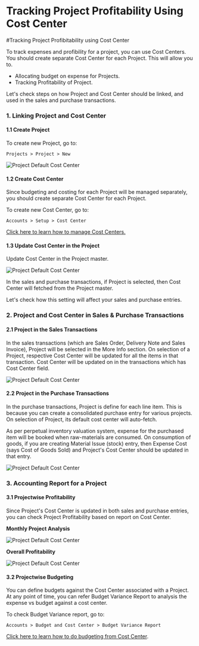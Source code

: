 # Tracking Project Profitability Using Cost Center

#Tracking Project Profibitability using Cost Center

To track expenses and profibility for a project, you can use Cost Centers. You should create separate Cost Center for each Project. This will allow you to.

- Allocating budget on expense for Projects.
- Tracking Profitability of Project.

Let's check steps on how Project and Cost Center should be linked, and used in the sales and purchase transactions.

### 1. Linking Project and Cost Center

#### 1.1 Create Project

To create new Project, go to:

`Projects > Project > New`

<img alt="Project Default Cost Center" class="screenshot" src="{{docs_base_url}}/assets/img/articles/project-cost-center-4.png">

#### 1.2 Create Cost Center

Since budgeting and costing for each Project will be managed separately, you should create separate Cost Center for each Project.

To create new Cost Center, go to:

`Accounts > Setup > Cost Center`

[Click here to learn how to manage Cost Centers.]({{docs_base_url}}/user/manual/en/accounts/setup/cost-center.html)

#### 1.3 Update Cost Center in the Project

Update Cost Center in the Project master.

<img alt="Project Default Cost Center" class="screenshot" src="{{docs_base_url}}/assets/img/articles/project-cost-center-1.png">

In the sales and purchase transactions, if Project is selected, then Cost Center will fetched from the Project master.

Let's check how this setting will affect your sales and purchase entries.

### 2. Project and Cost Center in Sales & Purchase Transactions

#### 2.1 Project in the Sales Transactions

In the sales transactions (which are Sales Order, Delivery Note and Sales Invoice), Project will be selected in the More Info section. On selection of a Project, respective Cost Center will be updated for all the items in that transaction. Cost Center will be updated on in the transactions which has Cost Center field.

<img alt="Project Default Cost Center" class="screenshot" src="{{docs_base_url}}/assets/img/articles/project-cost-center-2.png">

#### 2.2 Project in the Purchase Transactions

In the purchase transactions, Project is define for each line item. This is because you can create a consolidated purchase entry for various projects. On selection of Project, its default cost center will auto-fetch.

As per perpetual inventory valuation system, expense for the purchased item will be booked when raw-materials are consumed. On consumption of goods, if you are creating Material Issue (stock) entry, then Expense Cost (says Cost of Goods Sold) and Project's Cost Center should be updated in that entry.

<img alt="Project Default Cost Center" class="screenshot" src="{{docs_base_url}}/assets/img/articles/project-cost-center-3.png">

### 3. Accounting Report for a Project

#### 3.1 Projectwise Profitability

Since Project's Cost Center is updated in both sales and purchase entries, you can check Project Profitability based on report on Cost Center.

**Monthly Project Analysis**

<img alt="Project Default Cost Center" class="screenshot" src="{{docs_base_url}}/assets/img/articles/project-cost-center-5.png">

**Overall Profitability**

<img alt="Project Default Cost Center" class="screenshot" src="{{docs_base_url}}/assets/img/articles/project-cost-center-6.png">

#### 3.2 Projectwise Budgeting

You can define budgets against the Cost Center associated with a Project. At any point of time, you can refer Budget Variance Report to analysis the expense vs budget against a cost center.

To check Budget Variance report, go to:

`Accounts > Budget and Cost Center > Budget Variance Report`

[Click here to learn how to do budgeting from Cost Center]({{docs_base_url}}/user/manual/en/accounts/budgeting.html).

<!-- markdown -->